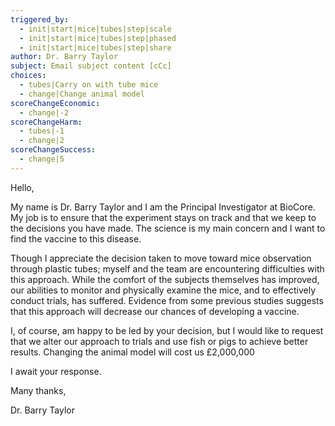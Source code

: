 ```yaml
---
triggered_by:
  - init|start|mice|tubes|step|scale
  - init|start|mice|tubes|step|phased
  - init|start|mice|tubes|step|share
author: Dr. Barry Taylor
subject: Email subject content [cCc]
choices:
  - tubes|Carry on with tube mice
  - change|Change animal model
scoreChangeEconomic:
  - change|-2
scoreChangeHarm:
  - tubes|-1
  - change|2
scoreChangeSuccess:
  - change|5
---
```


Hello,

My name is Dr. Barry Taylor and I am the Principal Investigator at BioCore. My job is to ensure that the experiment stays on track and that we keep to the decisions you have made. The science is my main concern and I want to find the vaccine to this disease.

Though I appreciate the decision taken to move toward mice observation through plastic tubes; myself and the team are encountering difficulties with this approach. While the comfort of the subjects themselves has improved, our abilities to monitor and physically examine the mice, and to effectively conduct trials, has suffered. Evidence from some previous studies suggests that this approach will decrease our chances of developing a vaccine.

I, of course, am happy to be led by your decision, but I would like to request that we alter our approach to trials and use fish or pigs to achieve better results. Changing the animal model will cost us £2,000,000

I await your response.

Many thanks,

Dr. Barry Taylor
